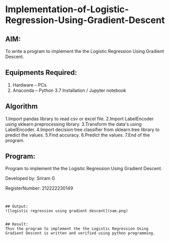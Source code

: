 # Implementation-of-Logistic-Regression-Using-Gradient-Descent

## AIM:
To write a program to implement the the Logistic Regression Using Gradient Descent.

## Equipments Required:
1. Hardware – PCs
2. Anaconda – Python 3.7 Installation / Jupyter notebook

## Algorithm
1.Import pandas library to read csv or excel file.
2.Import LabelEncoder using sklearn.preprocessing library.
3.Transform the data's using LabelEncoder.
4.Import decision tree classifier from sklearn.tree library to predict the values.
5.Find accuracy.
6.Predict the values.
7.End of the program.

## Program:
Program to implement the the Logistic Regression Using Gradient Descent.

Developed by: Sriram G


RegisterNumber:  212222230149

```


## Output:
![logistic regression using gradient descent](sam.png)


## Result:
Thus the program to implement the the Logistic Regression Using Gradient Descent is written and verified using python programming.

